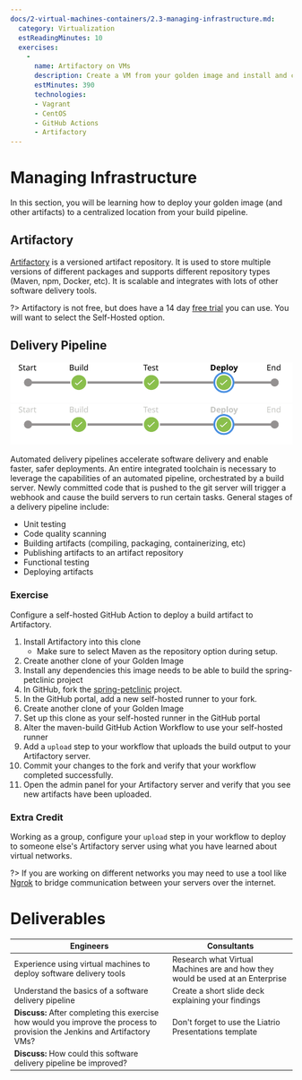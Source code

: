 ```yaml
---
docs/2-virtual-machines-containers/2.3-managing-infrastructure.md:
  category: Virtualization
  estReadingMinutes: 10
  exercises:
    -
      name: Artifactory on VMs
      description: Create a VM from your golden image and install and configure Artifactory and deploy an artifact to that VM from a GitHub Action
      estMinutes: 390
      technologies:
      - Vagrant
      - CentOS
      - GitHub Actions
      - Artifactory
---
```


# Managing Infrastructure

In this section, you will be learning how to deploy your golden image (and other artifacts) to a centralized location from your build pipeline.

## Artifactory

  [Artifactory](https://jfrog.com/artifactory/install/) is a versioned artifact repository. It is used to store multiple versions of different packages and supports different repository types (Maven, npm, Docker, etc). It is scalable and integrates with lots of other software delivery tools.

  ?> Artifactory is not free, but does have a 14 day [free trial](https://jfrog.com/start-free/) you can use. You will want to select the Self-Hosted option.

## Delivery Pipeline

![A Jenkins pipeline showing passing build, test, and deploy stages](img2/delivery-pipeline-stages_light.svg ':class=light-mode-img-center')
![A Jenkins pipeline showing passing build, test, and deploy stages](img2/delivery-pipeline-stages_dark.svg ':class=dark-mode-img-center')

  Automated delivery pipelines accelerate software delivery and enable faster, safer deployments.
  An entire integrated toolchain is necessary to leverage the capabilities of an automated pipeline, orchestrated by a build server. Newly committed code that is pushed to the git server will trigger a webhook and cause the build servers to run certain tasks. General stages of a delivery pipeline include:

- Unit testing
- Code quality scanning
- Building artifacts (compiling, packaging, containerizing, etc)
- Publishing artifacts to an artifact repository
- Functional testing
- Deploying artifacts

### Exercise

Configure a self-hosted GitHub Action to deploy a build artifact to Artifactory.

  1. Install Artifactory into this clone
      * Make sure to select Maven as the repository option during setup.
  2. Create another clone of your Golden Image
  3. Install any dependencies this image needs to be able to build the spring-petclinic project
  4. In GitHub, fork the [spring-petclinic](https://github.com/spring-projects/spring-petclinic) project.
  5. In the GitHub portal, add a new self-hosted runner to your fork.
  6. Create another clone of your Golden Image
  7. Set up this clone as your self-hosted runner in the GitHub portal
  8. Alter the maven-build GitHub Action Workflow to use your self-hosted runner
  9. Add a `upload` step to your workflow that uploads the build output to your Artifactory server.
  10. Commit your changes to the fork and verify that your workflow completed successfully.
  11. Open the admin panel for your Artifactory server and verify that you see new artifacts have been uploaded.

### Extra Credit

Working as a group, configure your `upload` step in your workflow to deploy to someone else's Artifactory server using what you have learned about virtual networks.

?> If you are working on different networks you may need to use a tool like [Ngrok](https://ngrok.com/) to bridge communication between your servers over the internet.

# Deliverables

|**Engineers**|**Consultants**|
|-------------|---------------|
| Experience using virtual machines to deploy software delivery tools | Research what Virtual Machines are and how they would be used at an Enterprise |
| Understand the basics of a software delivery pipeline | Create a short slide deck explaining your findings |
| **Discuss:** After completing this exercise how would you improve the process to provision the Jenkins and Artifactory VMs? | Don't forget to use the Liatrio Presentations template |
| **Discuss:** How could this software delivery pipeline be improved? |  |
